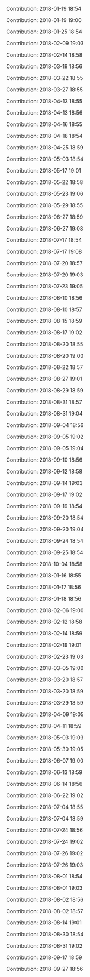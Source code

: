 Contribution: 2018-01-19 18:54

Contribution: 2018-01-19 19:00

Contribution: 2018-01-25 18:54

Contribution: 2018-02-09 19:03

Contribution: 2018-02-14 18:58

Contribution: 2018-03-19 18:56

Contribution: 2018-03-22 18:55

Contribution: 2018-03-27 18:55

Contribution: 2018-04-13 18:55

Contribution: 2018-04-13 18:56

Contribution: 2018-04-16 18:55

Contribution: 2018-04-18 18:54

Contribution: 2018-04-25 18:59

Contribution: 2018-05-03 18:54

Contribution: 2018-05-17 19:01

Contribution: 2018-05-22 18:58

Contribution: 2018-05-23 19:06

Contribution: 2018-05-29 18:55

Contribution: 2018-06-27 18:59

Contribution: 2018-06-27 19:08

Contribution: 2018-07-17 18:54

Contribution: 2018-07-17 19:08

Contribution: 2018-07-20 18:57

Contribution: 2018-07-20 19:03

Contribution: 2018-07-23 19:05

Contribution: 2018-08-10 18:56

Contribution: 2018-08-10 18:57

Contribution: 2018-08-15 18:59

Contribution: 2018-08-17 19:02

Contribution: 2018-08-20 18:55

Contribution: 2018-08-20 19:00

Contribution: 2018-08-22 18:57

Contribution: 2018-08-27 19:01

Contribution: 2018-08-29 18:59

Contribution: 2018-08-31 18:57

Contribution: 2018-08-31 19:04

Contribution: 2018-09-04 18:56

Contribution: 2018-09-05 19:02

Contribution: 2018-09-05 19:04

Contribution: 2018-09-10 18:56

Contribution: 2018-09-12 18:58

Contribution: 2018-09-14 19:03

Contribution: 2018-09-17 19:02

Contribution: 2018-09-19 18:54

Contribution: 2018-09-20 18:54

Contribution: 2018-09-20 19:04

Contribution: 2018-09-24 18:54

Contribution: 2018-09-25 18:54

Contribution: 2018-10-04 18:58

Contribution: 2018-01-16 18:55

Contribution: 2018-01-17 18:56

Contribution: 2018-01-18 18:56

Contribution: 2018-02-06 19:00

Contribution: 2018-02-12 18:58

Contribution: 2018-02-14 18:59

Contribution: 2018-02-19 19:01

Contribution: 2018-02-23 19:03

Contribution: 2018-03-05 19:00

Contribution: 2018-03-20 18:57

Contribution: 2018-03-20 18:59

Contribution: 2018-03-29 18:59

Contribution: 2018-04-09 19:05

Contribution: 2018-04-11 18:59

Contribution: 2018-05-03 19:03

Contribution: 2018-05-30 19:05

Contribution: 2018-06-07 19:00

Contribution: 2018-06-13 18:59

Contribution: 2018-06-14 18:56

Contribution: 2018-06-22 19:02

Contribution: 2018-07-04 18:55

Contribution: 2018-07-04 18:59

Contribution: 2018-07-24 18:56

Contribution: 2018-07-24 19:02

Contribution: 2018-07-26 19:02

Contribution: 2018-07-26 19:03

Contribution: 2018-08-01 18:54

Contribution: 2018-08-01 19:03

Contribution: 2018-08-02 18:56

Contribution: 2018-08-02 18:57

Contribution: 2018-08-14 19:01

Contribution: 2018-08-30 18:54

Contribution: 2018-08-31 19:02

Contribution: 2018-09-17 18:59

Contribution: 2018-09-27 18:56

